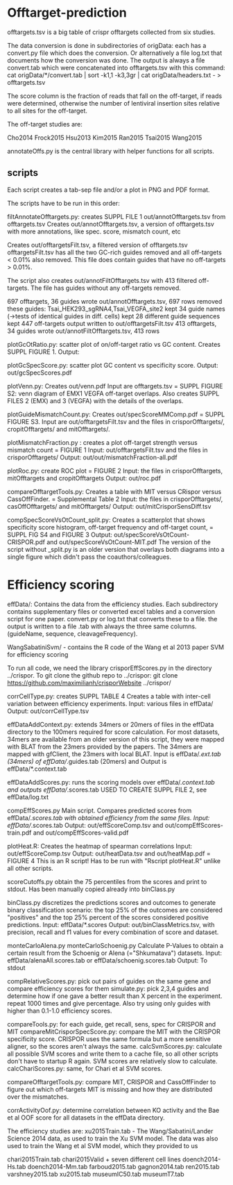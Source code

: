 Offtarget-prediction
====================

offtargets.tsv is a big table of crispr offtargets collected from six studies.

The data conversion is done in subdirectories of origData:
each has a convert.py file which does the conversion.
Or alternatively a file log.txt that documents how the conversion was done.
The output is always a file convert.tab which were concatenated into offtargets.tsv
with this command:
    cat origData/*/convert.tab | sort -k1,1 -k3,3gr | cat origData/headers.txt - > offtargets.tsv

The score column is the fraction of reads that fall on the off-target, if reads were determined, otherwise the number of lentiviral insertion sites relative to all sites for the off-target.

The off-target studies are:

Cho2014
Frock2015
Hsu2013
Kim2015
Ran2015
Tsai2015
Wang2015

annotateOffs.py is the central library with helper functions for all scripts.

scripts
-------

Each script creates a tab-sep file and/or a plot in PNG and PDF format.

The scripts have to be run in this order:

filtAnnotateOfftargets.py: creates SUPPL FILE 1 out/annotOfftargets.tsv from offtargets.tsv
   Creates out/annotOfftargets.tsv, a version of offtargets.tsv with more 
   annotations, like spec. score, mismatch count, etc

   Creates out/offtargetsFilt.tsv, a filtered version of offtargets.tsv
   offtargetsFilt.tsv has all the two GC-rich guides removed and all 
   off-targets < 0.01% also removed.
   This file does contain guides that have no off-targets > 0.01%.

   The script also creates out/annotFiltOfftargets.tsv with 413 filtered off-targets.
   The file has guides without any off-targets removed.

  697 offtargets, 36 guides
  wrote out/annotOfftargets.tsv, 697 rows
  removed these guides: Tsai_HEK293_sgRNA4,Tsai_VEGFA_site2
  kept 34 guide names (->tests of identical guides in diff. cells)
  kept 28 different guide sequences
  kept 447 off-targets
  output written to out/offtargetsFilt.tsv
  413 offtargets, 34 guides
  wrote out/annotFiltOfftargets.tsv, 413 rows

plotGcOtRatio.py: scatter plot of on/off-target ratio vs GC content. 
        Creates SUPPL FIGURE 1.
        Output: 

plotGcSpecScore.py: scatter plot GC content vs specificity score.
        Output: out/gcSpecScores.pdf

plotVenn.py: Creates out/venn.pdf
        Input are offtargets.tsv
        = SUPPL FIGURE S2: venn diagram of EMX1 VEGFA off-target overlaps.
        Also creates SUPPL FILES 2 (EMX) and 3 (VEGFA) with the details of the overlaps.

plotGuideMismatchCount.py: Creates out/specScoreMMComp.pdf 
        = SUPPL FIGURE S3. 
        Input are out/offtargetsFilt.tsv and the files in crisporOfftargets/,
        cropitOfftargets/ and mitOfftargets/.

plotMismatchFraction.py : creates a plot off-target strength versus mismatch count
        = FIGURE 1 
        Input: out/offtargetsFilt.tsv and the files in crisporOfftargets/
        Output: out/out/mismatchFraction-all.pdf

plotRoc.py: create ROC plot 
        = FIGURE 2
        Input: the files in crisporOfftargets, mitOfftargets and cropitOfftargets
        Output: out/roc.pdf

compareOfftargetTools.py: 
        Creates a table with MIT versus CRispor versus CassOffFinder.
        = Supplemental Table 2
        Input: the files in crisporOfftargets/, casOffOfftargets/ and mitOfftargets/
        Output: out/mitCrisporSensDiff.tsv

compSpecScoreVsOtCount_split.py:
        Creates a scatterplot that shows specificity score histogram, off-target frequency
        and off-target count, 
        = SUPPL FIG S4 and FIGURE 3
        Output: out/specScoreVsOtCount-CRISPOR.pdf and out/specScoreVsOtCount-MIT.pdf
        The version of the script without _split.py is an older version that
        overlays both diagrams into a single figure which didn't pass 
        the coauthors/colleagues.

Efficiency scoring
================

effData/:
Contains the data from the efficiency studies.
Each subdirectory contains supplementary files or converted excel tables and a conversion script
for one paper.
convert.py or log.txt that converts these to a file. the output is written to a file <author><year>.tab with always the three same columns.  (guideName, sequence, cleavageFrequency). 

WangSabatiniSvm/ - contains the R code of the Wang et al 2013 paper SVM for
efficiency scoring

To run all code, we need the library crisporEffScores.py in the directory ../crispor.
To git clone the github repo to ../crispor:
        git clone https://github.com/maximilianh/crisporWebsite ../crispor/

corrCellType.py: creates SUPPL TABLE 4
        Creates a table with inter-cell variation between efficiency experiments.
        Input: various files in effData/
        Output: out/corrCellType.tsv

effDataAddContext.py: extends 34mers or 20mers of files in the effData directory
        to the 100mers required for score calculation. For most datasets, 34mers 
        are available from an older version of this script, they were mapped with 
        BLAT from the 23mers provided by the papers. 
        The 34mers are mapped with gfClient, the 23mers with local BLAT.
        Input is effData/*.ext.tab (34mers) of effData/*.guides.tab (20mers)
        and Output is effData/*.context.tab

effDataAddScores.py: 
        runs the scoring models over effData/*.context.tab and outputs
        effData/*.scores.tab
        USED TO CREATE SUPPL FILE 2, see effData/log.txt

compEffScores.py
        Main script. Compares predicted scores from effData/*.scores.tab with
        obtained efficiency from the same files. 
        Input: effData/*.scores.tab
        Output: out/effScoreComp.tsv and out/compEffScores-train.pdf and
        out/compEffScores-valid.pdf

plotHeat.R: 
        Creates the heatmap of spearman correlations 
        Input: out/effScoreComp.tsv
        Output: out/heatData.tsv and out/heatMap.pdf
        = FIGURE 4
        This is an R script!
        Has to be run with "Rscript plotHeat.R" unlike all other scripts.

scoreCutoffs.py
        obtain the 75 percentiles from the scores and print to stdout.
        Has been manually copied already into binClass.py

binClass.py 
        discretizes the predictions scores and outcomes to generate binary
        classification scenario: the top 25% of the outcomes are considered
        "positives" and the top 25% percent of the scores considered
        positive predictions. 
        Input: effData/*.scores
        Output: out/binClassMetrics.tsv, with precision, recall and f1 
        values for every combination of score and dataset.

monteCarloAlena.py
monteCarloSchoenig.py
        Calculate P-Values to obtain a certain result from the Schoenig 
        or Alena (="Shkumatava") datasets. 
        Input: effData/alenaAll.scores.tab or effData/schoenig.scores.tab
        Output: To stdout

compRelativeScores.py: pick out pairs of guides on the same gene and compare efficiency scores for them
simulate.py: pick 2,3,4 guides and determine how if one gave a better result than X percent in the experiment.
        repeat 1000 times and give percentage. Also try using only guides with higher than 0.1-1.0 efficiency
        scores.

compareTools.py: for each guide, get recall, sens, spec for CRISPOR and MIT
compareMitCrisporSpecScore.py: compare the MIT with the CRISPOR specificity
        score. CRISPOR uses the same formula but a more sensitive aligner, so
        the scores aren't always the same.
calcSvmScores.py: calculate all possible SVM scores and write them to a cache file, so all other scripts
        don't have to startup R again. SVM scores are relatively slow to calculate.
calcChariScores.py: same, for Chari et al SVM scores.


compareOfftargetTools.py: compare MIT, CRISPOR and CassOffFinder to figure out which
        off-targets MIT is missing and how they are distributed over the mismatches.

corrActivityOof.py: determine correlation between KO activity and the Bae et al OOF score for all datasets
        in the effData directory. 

The efficiency studies are:
xu2015Train.tab - The Wang/Sabatini/Lander Science 2014 data, as used to train the Xu SVM model.
The data was also used to train the Wang et al SVM model, which they provided to us

chari2015Train.tab
chari2015Valid + seven different cell lines
doench2014-Hs.tab
doench2014-Mm.tab
farboud2015.tab
gagnon2014.tab
ren2015.tab
varshney2015.tab
xu2015.tab
museumIC50.tab
museumT7.tab


